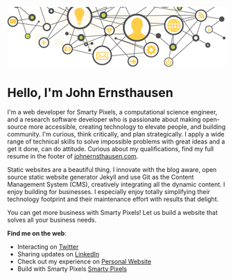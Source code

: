 ![Web developer who is passionate about making open-source more accessible, creating technology to elevate people, and building community.](online-presence.png)

# Hello, I'm John Ernsthausen

I'm a web developer for Smarty Pixels, a computational science engineer, and a research software developer who is passionate about making open-source more accessible, creating technology to elevate people, and building community.
I'm curious, think critically, and plan strategically. I apply a wide range of technical skills to solve impossible problems with great ideas and a get it done, can do attitude. Curious about my qualifications, find my full resume in the footer of [johnernsthausen.com](http://www.johnernsthausen.com).

Static websites are a beautiful thing. I innovate with the blog aware, open source static website generator Jekyll and use Git as the Content Management System (CMS), creatively integrating all the dynamic content. I enjoy building for businesses. I especially enjoy totally simplifying their technology footprint and their maintenance effort with results that delight.

You can get more business with Smarty Pixels! Let us build a website that solves all your business needs.

**Find me on the web**:
- Interacting on [Twitter](https://twitter.com/johnernsthausen)
- Sharing updates on [LinkedIn](https://twitter.com/johnernsthausen)
- Check out my experience on [Personal Website](http://johnernsthausen.com/experiences)
- Build with Smarty Pixels [Smarty Pixels](http://www.smartypixels.com)

